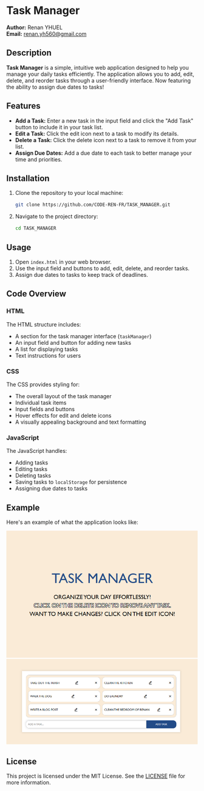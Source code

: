# Task Manager

**Author:** Renan YHUEL  
**Email:** renan.yh560@gmail.com  

## Description

**Task Manager** is a simple, intuitive web application designed to help you manage your daily tasks efficiently. The application allows you to add, edit, delete, and reorder tasks through a user-friendly interface. Now featuring the ability to assign due dates to tasks!

## Features

- **Add a Task:** Enter a new task in the input field and click the "Add Task" button to include it in your task list.
- **Edit a Task:** Click the edit icon next to a task to modify its details.
- **Delete a Task:** Click the delete icon next to a task to remove it from your list.
- **Assign Due Dates:** Add a due date to each task to better manage your time and priorities.

## Installation

1. Clone the repository to your local machine:
    ```sh
    git clone https://github.com/CODE-REN-FR/TASK_MANAGER.git
    ```
2. Navigate to the project directory:
    ```sh
    cd TASK_MANAGER
    ```

## Usage

1. Open `index.html` in your web browser.
2. Use the input field and buttons to add, edit, delete, and reorder tasks.
3. Assign due dates to tasks to keep track of deadlines.

## Code Overview

### HTML

The HTML structure includes:
- A section for the task manager interface (`taskManager`)
- An input field and button for adding new tasks
- A list for displaying tasks
- Text instructions for users

### CSS

The CSS provides styling for:
- The overall layout of the task manager
- Individual task items
- Input fields and buttons
- Hover effects for edit and delete icons
- A visually appealing background and text formatting

### JavaScript

The JavaScript handles:
- Adding tasks
- Editing tasks
- Deleting tasks
- Saving tasks to `localStorage` for persistence
- Assigning due dates to tasks

## Example

Here's an example of what the application looks like:

![Task Manager Example](screenshot-1.png)
![Task Manager Example](screenshot-2.png)


## License

This project is licensed under the MIT License. See the [LICENSE](LICENSE) file for more information.

